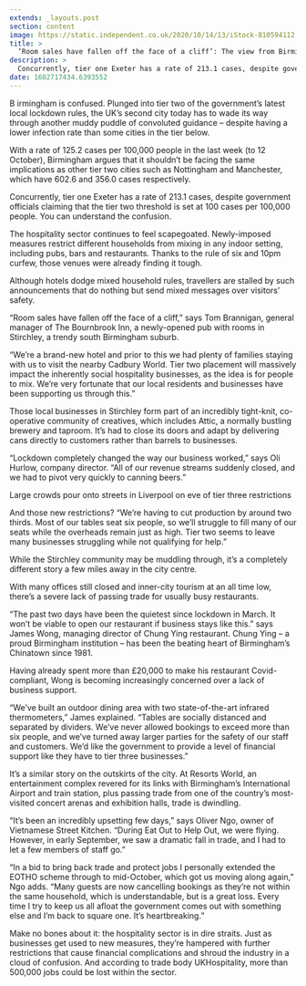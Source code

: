 ```yaml
--- 
extends: _layouts.post 
section: content 
image: https://static.independent.co.uk/2020/10/14/13/iStock-810594112.jpg 
title: > 
  ‘Room sales have fallen off the face of a cliff’: The view from Birmingham as city enters tier two lockdown 
description: > 
  Concurrently, tier one Exeter has a rate of 213.1 cases, despite government officials claiming that the tier two threshold is set at 100 cases per 100,000 people.The hospitality sector continues to feel scapegoated.“Room sales have fallen off the face of a cliff,” says Tom Brannigan, general manager of The Bournbrook Inn, a newly-opened pub with rooms in Stirchley, a trendy south Birmingham suburb.Tier two placement will massively impact the inherently social hospitality businesses, as the idea is for people to mix.It’s heartbreaking.”Make no bones about it: the hospitality sector is in dire straits. 
date: 1602717434.6393552 
--- 
```

B irmingham is confused. Plunged into tier two of the government’s latest local lockdown rules, the UK’s second city today has to wade its way through another muddy puddle of convoluted guidance – despite having a lower infection rate than some cities in the tier below.

With a rate of 125.2 cases per 100,000 people in the last week (to 12 October), Birmingham argues that it shouldn’t be facing the same implications as other tier two cities such as Nottingham and Manchester, which have 602.6 and 356.0 cases respectively.

Concurrently, tier one Exeter has a rate of 213.1 cases, despite government officials claiming that the tier two threshold is set at 100 cases per 100,000 people. You can understand the confusion.

The hospitality sector continues to feel scapegoated. Newly-imposed measures restrict different households from mixing in any indoor setting, including pubs, bars and restaurants. Thanks to the rule of six and 10pm curfew, those venues were already finding it tough.

Although hotels dodge mixed household rules, travellers are stalled by such announcements that do nothing but send mixed messages over visitors’ safety.

“Room sales have fallen off the face of a cliff,” says Tom Brannigan, general manager of The Bournbrook Inn, a newly-opened pub with rooms in Stirchley, a trendy south Birmingham suburb.

“We’re a brand-new hotel and prior to this we had plenty of families staying with us to visit the nearby Cadbury World. Tier two placement will massively impact the inherently social hospitality businesses, as the idea is for people to mix. We’re very fortunate that our local residents and businesses have been supporting us through this.”

Those local businesses in Stirchley form part of an incredibly tight-knit, co-operative community of creatives, which includes Attic, a normally bustling brewery and taproom. It’s had to close its doors and adapt by delivering cans directly to customers rather than barrels to businesses.

“Lockdown completely changed the way our business worked,” says Oli Hurlow, company director. “All of our revenue streams suddenly closed, and we had to pivot very quickly to canning beers.”

Large crowds pour onto streets in Liverpool on eve of tier three restrictions

And those new restrictions? “We’re having to cut production by around two thirds. Most of our tables seat six people, so we’ll struggle to fill many of our seats while the overheads remain just as high. Tier two seems to leave many businesses struggling while not qualifying for help.”

While the Stirchley community may be muddling through, it’s a completely different story a few miles away in the city centre.

With many offices still closed and inner-city tourism at an all time low, there’s a severe lack of passing trade for usually busy restaurants.

“The past two days have been the quietest since lockdown in March. It won’t be viable to open our restaurant if business stays like this.” says James Wong, managing director of Chung Ying restaurant. Chung Ying – a proud Birmingham institution – has been the beating heart of Birmingham’s Chinatown since 1981.

Having already spent more than £20,000 to make his restaurant Covid-compliant, Wong is becoming increasingly concerned over a lack of business support.

“We’ve built an outdoor dining area with two state-of-the-art infrared thermometers,” James explained. “Tables are socially distanced and separated by dividers. We’ve never allowed bookings to exceed more than six people, and we’ve turned away larger parties for the safety of our staff and customers. We’d like the government to provide a level of financial support like they have to tier three businesses.”

It’s a similar story on the outskirts of the city. At Resorts World, an entertainment complex revered for its links with Birmingham’s International Airport and train station, plus passing trade from one of the country’s most-visited concert arenas and exhibition halls, trade is dwindling.

“It’s been an incredibly upsetting few days,” says Oliver Ngo, owner of Vietnamese Street Kitchen. “During Eat Out to Help Out, we were flying. However, in early September, we saw a dramatic fall in trade, and I had to let a few members of staff go.”

“In a bid to bring back trade and protect jobs I personally extended the EOTHO scheme through to mid-October, which got us moving along again,” Ngo adds. “Many guests are now cancelling bookings as they’re not within the same household, which is understandable, but is a great loss. Every time I try to keep us all afloat the government comes out with something else and I’m back to square one. It’s heartbreaking.”

Make no bones about it: the hospitality sector is in dire straits. Just as businesses get used to new measures, they’re hampered with further restrictions that cause financial complications and shroud the industry in a cloud of confusion. And according to trade body UKHospitality, more than 500,000 jobs could be lost within the sector.